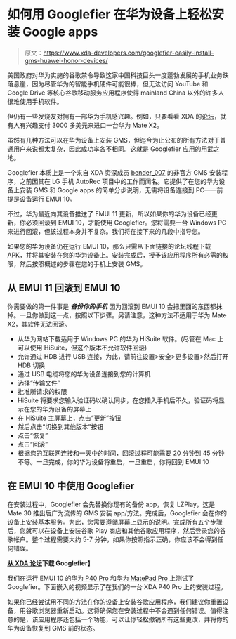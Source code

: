 # 如何用 Googlefier 在华为设备上轻松安装 Google apps

> 原文：<https://www.xda-developers.com/googlefier-easily-install-gms-huawei-honor-devices/>

美国政府对华为实施的谷歌禁令导致这家中国科技巨头一度蓬勃发展的手机业务跌落悬崖，因为尽管华为的智能手机硬件可能很棒，但无法访问 YouTube 和 Google Drive 等核心谷歌移动服务应用程序使得 mainland China 以外的许多人很难使用手机软件。

但仍有一些发烧友对拥有一部华为手机感兴趣。例如，只要看看 XDA 的[论坛](https://forum.xda-developers.com/f/huawei-mate-x2.12103/)，就有人有兴趣支付 3000 多美元来进口一台华为 Mate X2。

虽然有几种方法可以在华为设备上安装 GMS，但迄今为止公布的所有方法对于普通用户来说都太复杂，因此成功率各不相同。这就是 Googlefier 应用的用武之地。

Googlefier 本质上是一个来自 XDA 资深成员 [bender_007](https://forum.xda-developers.com/member.php?u=3279781) 的非官方 GMS 安装程序，之前因其在 LG 手机 AutoRec 项目中的工作而闻名。它提供了在您的华为设备上安装 GMS 和 Google apps 的简单分步说明，无需将设备连接到 PC——前提是设备运行 EMUI 10。

不过，华为最近向其设备推送了 EMUI 11 更新，所以如果你的华为设备已经更新，你必须回滚到 EMUI 10，才能使用 Googlefier。您将需要一台 Windows PC 来进行回滚，但该过程本身并不复杂。我们将在接下来的几段中指导您。

如果您的华为设备仍在运行 EMUI 10，那么只需从下面链接的论坛线程下载 APK，并将其安装在您的华为设备上。安装完成后，授予该应用程序所有必需的权限，然后按照概述的步骤在您的手机上安装 GMS。

## 从 EMUI 11 回滚到 EMUI 10

你需要做的第一件事是 ***备份你的手机*** 因为回滚到 EMUI 10 会把里面的东西都抹掉。一旦你做到这一点，按照以下步骤。另请注意，这种方法不适用于华为 Mate X2，其软件无法回滚。

*   从华为网站下载适用于 Windows PC 的华为 HiSuite 软件。(尽管在 Mac 上可以使用 HiSuite，但这个版本不允许软件回滚)
*   允许通过 HDB 进行 USB 连接，为此，请前往设置>安全>更多设置>然后打开 HDB 切换
*   通过 USB 电缆将您的华为设备连接到您的计算机
*   选择“传输文件”
*   批准所请求的权限
*   HiSuite 将要求您输入验证码以确认同步，在您插入手机后不久，验证码将显示在您的华为设备的屏幕上
*   在 HiSuite 主屏幕上，点击“更新”按钮
*   然后点击“切换到其他版本”按钮
*   点击“恢复”
*   点击“回滚”
*   根据您的互联网连接和一天中的时间，回滚过程可能需要 20 分钟到 45 分钟不等。一旦完成，你的华为设备将重启，一旦重启，你将回到 EMUI 10

## 在 EMUI 10 中使用 Googlefier

在安装过程中，Googlefier 会先替换你现有的备份 app，恢复 LZPlay，这是 Mate 30 推出后广为流传的 GMS 安装 app/方法。完成后，Googlefier 会在你的设备上安装基本服务。为此，您需要遵循屏幕上显示的说明。完成所有五个步骤后，您就可以在设备上安装谷歌 Play 商店和其他谷歌应用程序，然后登录您的谷歌帐户。整个过程需要大约 5-7 分钟，如果你按照指示正确，你应该不会得到任何错误。

**[从 XDA 论坛](https://forum.xda-developers.com/android/apps-games/googlefier-install-gms-huawei-honor-t4180485)下载 Googlefier】**

我们在运行 EMUI 10 的[华为 P40 Pro](https://forum.xda-developers.com/huawei-p40-pro) 和[华为 MatePad Pro](https://forum.xda-developers.com/huawei-matepad-pro) 上测试了 Googlefier。下面嵌入的视频显示了在我们的一台 XDA P40 Pro 上的安装过程。

如果你已经尝试用不同的方法在你的设备上安装谷歌应用程序，我们建议你重置设备，用谷歌浏览器重新启动。这将确保您在安装过程中不会遇到任何错误。值得注意的是，该应用程序还包括一个功能，可以让你轻松撤销所有这些更改，并将你的华为设备恢复到 GMS 前的状态。